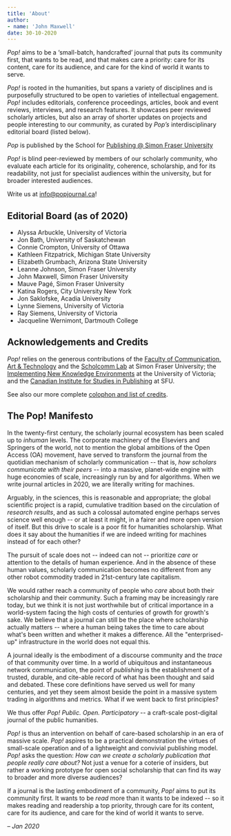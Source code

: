 ```yaml
---
title: 'About'
author: 
- name: 'John Maxwell'
date: 30-10-2020
---
```


*Pop!* aims to be a ‘small-batch, handcrafted’ journal that puts its community first, that wants to be read, and that makes care a priority: care for its content, care for its audience, and care for the kind of world it wants to serve.

*Pop!* is rooted in the humanities, but spans a variety of disciplines and is purposefully structured to be open to varieties of intellectual engagement. *Pop!* includes editorials, conference proceedings, articles, book and event reviews, interviews, and research features. It showcases peer reviewed scholarly articles, but also an array of shorter updates on projects and people interesting to our community, as curated by *Pop’s* interdisciplinary editorial board (listed below).

*Pop* is published by the School for [Publishing @ Simon Fraser University](https://publishing.sfu.ca)

*Pop!* is blind peer-reviewed by members of our scholarly community, who evaluate each article for its originality, coherence, scholarship, and for its readability, not just for specialist audiences within the university, but for broader interested audiences.

Write us at <info@popjournal.ca>!

## Editorial Board (as of 2020)

- Alyssa Arbuckle, University of Victoria
- Jon Bath, University of Saskatchewan  
- Connie Crompton, University of Ottawa  
- Kathleen Fitzpatrick, Michigan State University   
- Elizabeth Grumbach, Arizona State University  
- Leanne Johnson, Simon Fraser University  
- John Maxwell, Simon Fraser University  
- Mauve Pagé, Simon Fraser University  
- Katina Rogers, City University New York  
- Jon Saklofske, Acadia University  
- Lynne Siemens, University of Victoria  
- Ray Siemens, University of Victoria   
- Jacqueline Wernimont, Dartmouth College

## Acknowledgements and Credits

*Pop!* relies on the generous contributions of the [Faculty of Communication, Art & Technology](https://www.sfu.ca/fcat) and the [Scholcomm Lab](https://scholcommlab.ca) at Simon Fraser University; the [Implementing New Knowledge Environments](https://inke.ca) at the University of Victoria; and the [Canadian Institute for Studies in Publishing](https://publishing.sfu.ca/research) at SFU.

See also our more complete [colophon and list of credits](colophon).

## The Pop! Manifesto

In the twenty-first century, the scholarly journal ecosystem has been scaled up to *inhuman* levels. The corporate machinery of the Elseviers and Springers of the world, not to mention the global ambitions of the Open Access (OA) movement, have served to transform the journal from the quotidian mechanism of scholarly communication -- that is, *how scholars communicate with their peers* -- into a massive, planet-wide engine with huge economies of scale, increasingly run by and for algorithms. When we write journal articles in 2020, we are literally writing for machines. 

Arguably, in the sciences, this is reasonable and appropriate; the global scientific project is a rapid, cumulative tradition based on the circulation of *research results*, and as such a colossal automated engine perhaps serves science well enough -- or at least it might, in a fairer and more open version of itself. But this drive to scale is a poor fit for humanities scholarship. What does it say about the humanities if we are indeed writing for machines instead of for each other?

The pursuit of scale does not -- indeed can not -- prioritize *care* or attention to the details of human experience. And in the absence of these human values, scholarly communication becomes no different from any other robot commodity traded in 21st-century late capitalism.

We would rather reach a community of people who *care* about both their scholarship and their community. Such a framing may be increasingly rare today, but we think it is not just worthwhile but of critical importance in a world-system facing the high costs of centuries of growth for growth's sake. We believe that a journal can still be the place where scholarship actually matters -- where a human being takes the time to care about what's been written and whether it makes a difference. All the "enterprised-up" infrastructure in the world does not equal this. 

A journal ideally is the embodiment of a discourse community and the *trace* of that community over time. In a world of ubiquitous and instantaneous network communication, the point of *publishing* is the establishment of a trusted, durable, and cite-able record of what has been thought and said and debated. These core definitions have served us well for many centuries, and yet they seem almost beside the point in a massive system trading in algorithms and metrics. What if we went back to first principles?

We thus offer *Pop! Public. Open. Participatory* -- a craft-scale post-digital journal of the public humanities. 

*Pop!*  is thus an intervention on behalf of care-based scholarship in an era of massive scale. *Pop!* aspires to be a practical demonstration the virtues of small-scale operation and of a lightweight and convivial publishing model. *Pop!* asks the question: *How can we create a scholarly publication that people really care about?* Not just a venue for a coterie of insiders, but rather a working prototype for open social scholarship that can find its way to broader and more diverse audiences? 

If a journal is the lasting embodiment of a community, *Pop!* aims to put its community first. It wants to be *read* more than it wants to be indexed -- so it makes reading and readership a top priority, through care for its content, care for its audience, and care for the kind of world it wants to serve.

*– Jan 2020*
